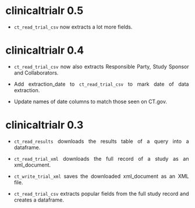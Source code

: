 # clinicaltrialr 0.5

<div align="justify">

* `ct_read_trial_csv` now extracts a lot more fields.


# clinicaltrialr 0.4

<div align="justify">

* `ct_read_trial_csv` now also extracts Responsible Party, Study Sponsor and Collaborators.

* Add extraction_date to `ct_read_trial_csv` to mark date of data extraction.

* Update names of date columns to match those seen on CT.gov.


# clinicaltrialr 0.3

<div align="justify">

* `ct_read_results` downloads the results table of a query into a dataframe.

* `ct_read_trial_xml` downloads the full record of a study as an xml_document.

* `ct_write_trial_xml` saves the downloaded xml_document as an XML file.

* `ct_read_trial_csv` extracts popular fields from the full study record and creates a dataframe.


</div>
